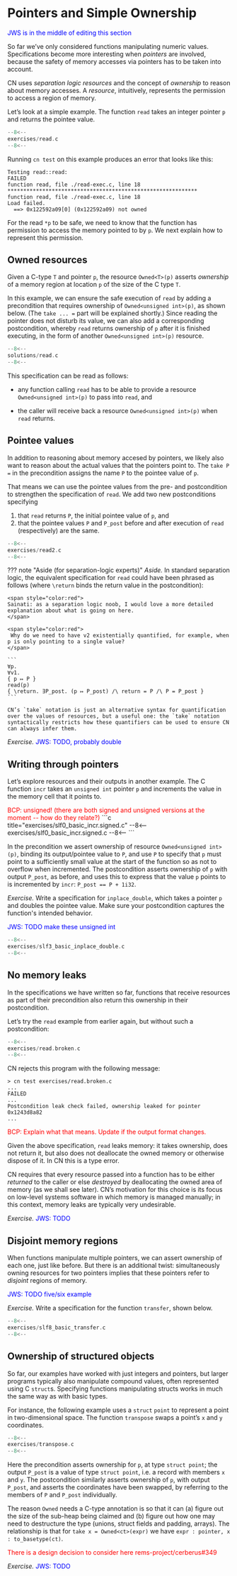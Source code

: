 # Pointers and Simple Ownership

<span style="color:blue">JWS is in the middle of editing this section</span>

<!--
    Rough notes / updated outline:

    - read.c
        - unannotated version fails tests
             - need to explain how to figure out WHY testing fails!
        - explain ownership (copy/move from verification tutorial)
        - version with proper spec works better!
        - read.broken.c demonstrates linearity of resource usage
    - exercises:
        - quadruple_mem
        - abs_mem (this doesn't work with unsigned ints, but we can
          use the other examples from the previous section)
    - slf0_basic_incr_signed.c
        shows the difference between Block and Owned
    - exercises
        - zero.c
        - basic_inplace_double.c involves UB, so skip it or (maybe
          better) replace with something that doesn't
        - maybe something about swapping pointers?

    - add_read  (but changing it to swapping or something, to avoid UB
      issues)

    - everything up through pointers to compound objects seems to work
      well, except for some of the resource inference stuff-->

So far we’ve only considered functions manipulating numeric
values. Specifications become more interesting when _pointers_ are
involved, because the safety of memory accesses via pointers has to be
taken into account.

CN uses _separation logic resources_ and the concept of _ownership_ to
reason about memory accesses. A _resource_, intuitively, represents
the permission to access a region of memory.

Let’s look at a simple example. The function `read` takes an integer
pointer `p` and returns the pointee value.

```c title="exercises/read.c"
--8<--
exercises/read.c
--8<--
```

Running `cn test` on this example produces an error that looks like this:

```
Testing read::read:
FAILED
function read, file ./read-exec.c, line 18
************************************************************
function read, file ./read-exec.c, line 18
Load failed.
  ==> 0x122592a09[0] (0x122592a09) not owned
```

For the read `*p` to be safe, we need to know that the function has permission
to access the memory pointed to by `p`. We next explain how to represent this
permission.

## Owned resources

Given a C-type `T` and pointer `p`, the resource `Owned<T>(p)` asserts
_ownership_ of a memory region at location `p` of the size of the C type
`T`.

<!-- If `T` is a single-word type, then `<T>` can be omitted. -->
<!-- JWS: ^I propose that we cut this sentence, since
I don't know what a "single-word type" is and
I think type annotations that are sometimes optional and sometimes not
are less confusingly presented as always required? -->

<!-- BCP: I feel torn about this.  On one hand, the CN specs we are
     asking people to read and write are pretty long and verbose,
     impeding understanding, and removing all these type annotations
     would streamline some of them significantly.  Moreover, I don't
     find it hard to explain to a C programmer that when the type is
     represented in 32 bits it can be omitted.  On the other hand, I
     do agree that there is *some* overhead to telling people that the
     annotation can be omitted. I can see a couple stable alternatives:
       - Keep the annotations everywhere
       - Delete them everywhere they can be deleted (i.e., for
         one-word types) and explain, either here or when we get to the
         first multi-word pointer target, that we need the annotation
         there.
     I mildly prefer the second. But I wonder whether the decision
     should be informed by some data about whether pointers to single
     words are common in real C code...
-->

<!-- TODO: BCP: Do we mean 32-bit word here?? -->
<!-- TODO: BCP: Maybe the description of the T argument can be
     postponed for a while, if we remove the <unsigned int>
     annotations...? -->

In this example, we can ensure the safe execution of `read` by adding
a precondition that requires ownership of `Owned<unsigned int>(p)`, as
shown below. (The `take ... =` part will be explained shortly.) Since
reading the pointer does not disturb its value,
we can also add a corresponding postcondition, whereby `read` returns
ownership of `p` after it is finished executing, in the form of
another `Owned<unsigned int>(p)` resource.

```c title="solutions/read.c"
--8<--
solutions/read.c
--8<--
```

This specification can be read as follows:

- any function calling `read` has to be able to provide a resource
  `Owned<unsigned int>(p)` to pass into `read`, and

- the caller will receive back a resource `Owned<unsigned int>(p)` when
  `read` returns.

## Pointee values

In addition to reasoning about memory accesed by pointers, we likely also want
to reason about the actual values that the pointers point to. The `take P =` in
the precondition assigns the name `P` to the pointee value of `p`.

That means we can use the pointee values from the pre- and postcondition to
strengthen the specification of `read`. We add two new postconditions specifying

1. that `read` returns `P`, the initial pointee value of `p`, and
1. that the pointee values `P` and `P_post` before and after execution of `read` (respectively) are the same.

```c title="exercises/read2.c"
--8<--
exercises/read2.c
--8<--
```

??? note "Aside (for separation-logic experts)"
    _Aside._ In standard separation logic, the equivalent specification for `read` could have been phrased as follows (where `\return` binds the return value in the postcondition):

    <span style="color:red">
    Sainati: as a separation logic noob, I would love a more detailed explanation about what is going on here.
    </span>

    <span style="color:red">
     Why do we need to have v2 existentially quantified, for example, when p is only pointing to a single value?
    </span>

    ```
    ∀p.
    ∀v1.
    { p ↦ P }
    read(p)
    { \return. ∃P_post. (p ↦ P_post) /\ return = P /\ P = P_post }
    ```

    CN’s `take` notation is just an alternative syntax for quantification over the values of resources, but a useful one: the `take` notation syntactically restricts how these quantifiers can be used to ensure CN can always infer them.

_Exercise._ <span style="color:blue">JWS: TODO, probably double</span>

## Writing through pointers

Let’s explore resources and their outputs in another example. The C function
`incr` takes an `unsigned int` pointer `p` and increments the value in the
memory cell that it points to.

<span style="color:red">
BCP: unsigned! (there are both signed and unsigned versions at the
moment -- how do they relate?)
</span>
```c title="exercises/slf0_basic_incr.signed.c"
--8<--
exercises/slf0_basic_incr.signed.c
--8<--
```

In the precondition we assert ownership of resource `Owned<unsigned int>(p)`,
binding its output/pointee value to `P`, and use `P` to specify
that `p` must point to a sufficiently small value at the start of
the function so as not to overflow when incremented. The postcondition
asserts ownership of `p` with output `P_post`, as before, and uses
this to express that the value `p` points to is incremented by
`incr`: `P_post == P + 1i32`.

_Exercise._ Write a specification for `inplace_double`, which takes a pointer
`p` and doubles the pointee value. Make sure your postcondition captures the
function's intended behavior.

<span style="color:blue">JWS: TODO make these unsigned int</span>

```c title="exercises/slf3_basic_inplace_double.c"
--8<--
exercises/slf3_basic_inplace_double.c
--8<--
```

## No memory leaks

In the specifications we have written so far, functions that receive resources as part of their precondition also return this ownership in their postcondition.

Let’s try the `read` example from earlier again, but without such a postcondition:

```c title="exercises/read.broken.c"
--8<--
exercises/read.broken.c
--8<--
```

CN rejects this program with the following message:
```
> cn test exercises/read.broken.c
...
FAILED
...
Postcondition leak check failed, ownership leaked for pointer 0x1243d8a82
...
```
<span style="color:red">
BCP: Explain what that means.  Update if the output format changes.
</span>

<!-- CN has typechecked the function and verified (1) that it is safe to
execute under the precondition (given ownership `Owned<unsigned int>(p)`)
and (2) that the function (vacuously) satisfies its postcondition. But
following the check of the postcondition it finds that not all
resources have been "used up". -->
<!-- JWS: I propose that this paragraph is cut, seems less clear all around than the paragraph below-->

Given the above specification, `read` leaks memory: it takes ownership, does not return it, but also does not deallocate the owned memory or otherwise dispose of it. In CN this is a type error.

CN requires that every resource passed into a function has to be either
_returned_ to the caller or else _destroyed_ by deallocating the owned area of
memory (as we shall see later). CN’s motivation for this choice is its focus on
low-level systems software in which memory is managed manually; in this context,
memory leaks are typically very undesirable.
<!-- As a consequence, function specifications have to do precise bookkeeping of
their resource footprint and, in particular, return any unused resources back to
the caller. -->

_Exercise._ <span style="color:blue">JWS: TODO</span>

## Disjoint memory regions

When functions manipulate multiple pointers, we can assert ownership of each
one, just like before. But there is an additional twist: simultaneously owning
resources for two pointers implies that these pointers refer to _disjoint_
regions of memory.

<span style="color:blue">JWS: TODO five/six example</span>

_Exercise._ Write a specification for the function `transfer`, shown below.

```c title="exercises/slf8_basic_transfer.c"
--8<--
exercises/slf8_basic_transfer.c
--8<--
```

## Ownership of structured objects

So far, our examples have worked with just integers and pointers, but
larger programs typically also manipulate compound values, often
represented using C `struct`s. Specifying functions manipulating
structs works in much the same way as with basic types.

For instance, the following example uses a `struct` `point` to
represent a point in two-dimensional space. The function `transpose`
swaps a point’s `x` and `y` coordinates.

```c title="exercises/transpose.c"
--8<--
exercises/transpose.c
--8<--
```

Here the precondition asserts ownership for `p`, at type `struct
point`; the output `P_post` is a value of type `struct point`, i.e. a
record with members `x` and `y`. The postcondition similarly asserts
ownership of `p`, with output `P_post`, and asserts the coordinates
have been swapped, by referring to the members of `P` and `P_post`
individually.

The reason `Owned` needs a C-type annotation is so that it can (a)
figure out the size of the sub-heap being claimed and (b) figure out
how one may need to destructure the type (unions, struct fields and
padding, arrays). The relationship is that for `take x =
Owned<ct>(expr)` we have `expr : pointer, x : to_basetype(ct)`.

<span style="color:red">
There is a design decision to consider here rems-project/cerberus#349
</span>

_Exercise._ <span style="color:blue">JWS: TODO</span>
